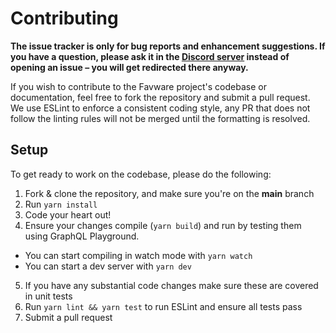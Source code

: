 # Contributing

**The issue tracker is only for bug reports and enhancement suggestions. If you have a question, please ask it in the [Discord server](https://discord.gg/0qngWPF6JTRbzdxe) instead of opening an issue – you will get redirected there anyway.**

If you wish to contribute to the Favware project's codebase or documentation, feel free to fork the repository and submit a
pull request. We use ESLint to enforce a consistent coding style, any PR that does not follow the linting rules will not be
merged until the formatting is resolved.

## Setup

To get ready to work on the codebase, please do the following:

1. Fork & clone the repository, and make sure you're on the **main** branch
2. Run `yarn install`
3. Code your heart out!
4. Ensure your changes compile (`yarn build`) and run by testing them using GraphQL Playground.

-   You can start compiling in watch mode with `yarn watch`
-   You can start a dev server with `yarn dev`

5. If you have any substantial code changes make sure these are covered in unit tests
6. Run `yarn lint && yarn test` to run ESLint and ensure all tests pass
7. Submit a pull request
